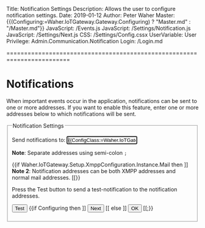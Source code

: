 ﻿Title: Notification Settings
Description: Allows the user to configure notification settings.
Date: 2019-01-12
Author: Peter Waher
Master: {{(Configuring:=Waher.IoTGateway.Gateway.Configuring) ? "Master.md" : "/Master.md"}}
JavaScript: /Events.js
JavaScript: /Settings/Notification.js
JavaScript: /Settings/Next.js
CSS: /Settings/Config.cssx
UserVariable: User
Privilege: Admin.Communication.Notification
Login: /Login.md

========================================================================

Notifications
===================

When important events occur in the application, notifications can be sent to one or more addresses. If you want to enable this feature,
enter one or more addresses below to which notifications will be sent.

<form>
<fieldset>
<legend>Notification Settings</legend>

<p>
<label for="NotificationAddresses">Send notifications to:</label>  
<input id="NotificationAddresses" name="NotificationAddresses" type="text" style="max-width:20em" title="Notifications will be sent to these addresses."
	value="{{ConfigClass:=Waher.IoTGateway.Setup.NotificationConfiguration;Config:=ConfigClass.Instance;Config.AddressesString}}" autofocus/>
</p>

**Note**: Separate addresses using semi-colon `;`

{{if Waher.IoTGateway.Setup.XmppConfiguration.Instance.Mail then ]]
**Note 2**: Notification addresses can be both XMPP addresses and normal mail addresses.
[[}}

<p>Press the Test button to send a test-notification to the notification addresses.</p>
<p id="TestError" class="error" style="display:none">Unable to send a notification. Please verify the addresses, and try again.</p>
<p id="NextMessage" class="message" style="display:none">Notification sent. Please check that they are received properly.
{{if Waher.IoTGateway.Setup.XmppConfiguration.Instance.Mail then ]]
(You might need to check the spam folder.)
[[}}
</p>

<button type='button' onclick='TestAddresses(true,false)'>Test</button>
{{if Configuring then ]]
<button id='NextButton' type='button' onclick='TestAddresses(false,true)'>Next</button>
[[ else ]]
<button id='NextButton' type='button' onclick='TestAddresses(false,false)'>OK</button>
[[;}}

</fieldset>
</form>
